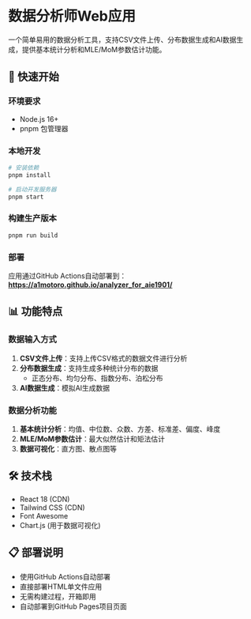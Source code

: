 ﻿# 数据分析师Web应用

一个简单易用的数据分析工具，支持CSV文件上传、分布数据生成和AI数据生成，提供基本统计分析和MLE/MoM参数估计功能。

## 🚀 快速开始

### 环境要求
- Node.js 16+
- pnpm 包管理器

### 本地开发
```bash
# 安装依赖
pnpm install

# 启动开发服务器
pnpm start
```

### 构建生产版本
```bash
pnpm run build
```

### 部署
应用通过GitHub Actions自动部署到：**https://a1motoro.github.io/analyzer_for_aie1901/**

## 📊 功能特点

### 数据输入方式
1. **CSV文件上传**：支持上传CSV格式的数据文件进行分析
2. **分布数据生成**：支持生成多种统计分布的数据
   - 正态分布、均匀分布、指数分布、泊松分布
3. **AI数据生成**：模拟AI生成数据

### 数据分析功能
1. **基本统计分析**：均值、中位数、众数、方差、标准差、偏度、峰度
2. **MLE/MoM参数估计**：最大似然估计和矩法估计
3. **数据可视化**：直方图、散点图等

## 🛠️ 技术栈

- React 18 (CDN)
- Tailwind CSS (CDN)
- Font Awesome
- Chart.js (用于数据可视化)

## 📋 部署说明

- 使用GitHub Actions自动部署
- 直接部署HTML单文件应用
- 无需构建过程，开箱即用
- 自动部署到GitHub Pages项目页面
